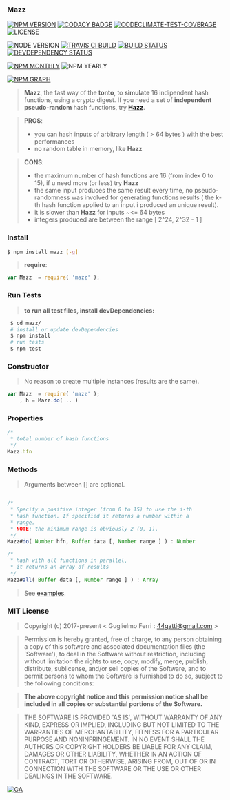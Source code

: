 ### Mazz

[![NPM VERSION](http://img.shields.io/npm/v/mazz.svg?style=flat)](https://www.npmjs.org/package/mazz)
[![CODACY BADGE](https://img.shields.io/codacy/b18ed7d95b0a4707a0ff7b88b30d3def.svg?style=flat)](https://www.codacy.com/public/44gatti/mazz)
[![CODECLIMATE-TEST-COVERAGE](https://img.shields.io/codeclimate/coverage/github/rootslab/mazz.svg?style=flat)](https://codeclimate.com/github/rootslab/mazz)
[![LICENSE](http://img.shields.io/badge/license-MIT-blue.svg?style=flat)](https://github.com/rootslab/mazz#mit-license)

![NODE VERSION](https://img.shields.io/node/v/mazz.svg)
[![TRAVIS CI BUILD](http://img.shields.io/travis/rootslab/mazz.svg?style=flat)](http://travis-ci.org/rootslab/mazz)
[![BUILD STATUS](http://img.shields.io/david/rootslab/mazz.svg?style=flat)](https://david-dm.org/rootslab/mazz)
[![DEVDEPENDENCY STATUS](http://img.shields.io/david/dev/rootslab/mazz.svg?style=flat)](https://david-dm.org/rootslab/mazz#info=devDependencies)

[![NPM MONTHLY](http://img.shields.io/npm/dm/mazz.svg?style=flat)](http://npm-stat.com/charts.html?package=mazz)
![NPM YEARLY](https://img.shields.io/npm/dy/mazz.svg)

[![NPM GRAPH](https://nodei.co/npm/mazz.png?downloads=true&downloadRank=true&stars=true)](https://nodei.co/npm/mazz/)

> __Mazz__, the fast way of the __tonto__, to __simulate__ 16 indipendent hash functions,
> using a crypto digest. If you need a set of __independent pseudo-random__ hash functions,
> try __[Hazz](https://github.com/rootslab/hazz)__.
	

> __PROS__:
> - you can hash inputs of arbitrary length ( > 64 bytes ) with the best performances
> - no random table in memory, like __Hazz__

> __CONS__: 
>  - the maximum number of hash functions are 16 (from index 0 to 15), if u need more (or less) try __Hazz__
>  - the same input produces the same result every time, no pseudo-randomness was involved for generating 
     functions results ( the k-th hash function applied to an input i produced an unique result).
>  - it is slower than __Hazz__ for inputs ~<= 64 bytes
>  - integers produced are between the range [ 2^24, 2^32 - 1 ]

### Install

```bash
$ npm install mazz [-g]
```

> __require__:

```javascript
var Mazz  = require( 'mazz' );
```
### Run Tests

> __to run all test files, install devDependencies:__

```bash
 $ cd mazz/
 # install or update devDependencies
 $ npm install 
 # run tests
 $ npm test
```

### Constructor

> No reason to create multiple instances (results are the same).
```javascript
var Mazz  = require( 'mazz' );
	, h = Mazz.do( .. )
```

###  Properties

```javascript
/*
 * total number of hash functions  
 */
Mazz.hfn
```

### Methods

> Arguments between [] are optional.

```javascript

/*
 * Specify a positive integer (from 0 to 15) to use the i-th
 * hash function. If specified it returns a number within a
 * range.
 * NOTE: the minimum range is obviously 2 (0, 1).
 */
Mazz#do( Number hfn, Buffer data [, Number range ] ) : Number

/*
 * hash with all functions in parallel,
 * it returns an array of results
 */
Mazz#all( Buffer data [, Number range ] ) : Array


```

> See [examples](example/).

### MIT License

> Copyright (c) 2017-present &lt; Guglielmo Ferri : 44gatti@gmail.com &gt;

> Permission is hereby granted, free of charge, to any person obtaining
> a copy of this software and associated documentation files (the
> 'Software'), to deal in the Software without restriction, including
> without limitation the rights to use, copy, modify, merge, publish,
> distribute, sublicense, and/or sell copies of the Software, and to
> permit persons to whom the Software is furnished to do so, subject to
> the following conditions:

> __The above copyright notice and this permission notice shall be
> included in all copies or substantial portions of the Software.__

> THE SOFTWARE IS PROVIDED 'AS IS', WITHOUT WARRANTY OF ANY KIND,
> EXPRESS OR IMPLIED, INCLUDING BUT NOT LIMITED TO THE WARRANTIES OF
> MERCHANTABILITY, FITNESS FOR A PARTICULAR PURPOSE AND NONINFRINGEMENT.
> IN NO EVENT SHALL THE AUTHORS OR COPYRIGHT HOLDERS BE LIABLE FOR ANY
> CLAIM, DAMAGES OR OTHER LIABILITY, WHETHER IN AN ACTION OF CONTRACT,
> TORT OR OTHERWISE, ARISING FROM, OUT OF OR IN CONNECTION WITH THE
> SOFTWARE OR THE USE OR OTHER DEALINGS IN THE SOFTWARE.

[![GA](https://ga-beacon.appspot.com/UA-53998692-1/mazz/Readme?pixel)](https://github.com/igrigorik/ga-beacon)